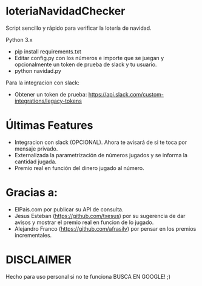 # loteriaNavidadChecker

Script sencillo y rápido para verificar la lotería de navidad.

Python 3.x

* pip install requirements.txt
* Editar config.py con los números e importe que se juegan y opcionalmente un token de prueba de slack y tu usuario.
* python navidad.py

Para la integracion con slack:
* Obtener un token de prueba: https://api.slack.com/custom-integrations/legacy-tokens

# Últimas Features

* Integracion con slack (OPCIONAL). Ahora te avisará de si te toca por mensaje privado.
* Externalizada la parametrización de números jugados y se informa la cantidad jugada.
* Premio real en función del dinero jugado al número.


# Gracias a:

* ElPais.com por publicar su API de consulta.
* Jesus Esteban (https://github.com/txesus) por su sugerencia de dar avisos y mostrar el premio real en funcion de lo jugado.
* Alejandro Franco (https://github.com/afrasilv) por pensar en los premios incrementales.

# DISCLAIMER

Hecho para uso personal si no te funciona BUSCA EN GOOGLE! ;)
